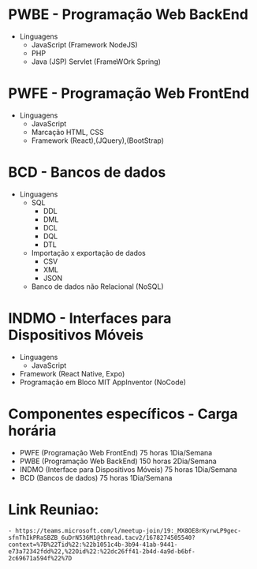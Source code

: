 # PWBE - Programação Web BackEnd
- Linguagens
  - JavaScript (Framework NodeJS)
  - PHP
  - Java (JSP) Servlet (FrameWOrk Spring)
# PWFE - Programação Web FrontEnd
  - Linguagens
    - JavaScript
    - Marcação HTML, CSS
    - Framework (React),(JQuery),(BootStrap)
# BCD - Bancos de dados
- Linguagens
	- SQL
		- DDL
		- DML
		- DCL
		- DQL
		- DTL
	- Importação x exportação de dados
		- CSV
		- XML
		- JSON
	- Banco de dados não Relacional (NoSQL)
# INDMO - Interfaces para Dispositivos Móveis
- Linguagens
	- JavaScript
- Framework (React Native, Expo)
- Programação em Bloco MIT AppInventor (NoCode)

# Componentes específicos - Carga horária
- PWFE (Programação Web FrontEnd) 75 horas 1Dia/Semana
- PWBE (Programação Web BackEnd) 150 horas 2Dia/Semana
- INDMO (Interface para Dispositivos Móveis) 75 horas 1Dia/Semana
- BCD (Bancos de dados) 75 horas 1Dia/Semana



# Link Reuniao:
	- https://teams.microsoft.com/l/meetup-join/19:_MX8OE8rKyrwLP9gec-sfnThIkPRaSBZB_6uDrN536M1@thread.tacv2/1678274505540?context=%7B%22Tid%22:%22b1051c4b-3b94-41ab-9441-e73a72342fdd%22,%22Oid%22:%22dc26ff41-2b4d-4a9d-b6bf-2c69671a594f%22%7D